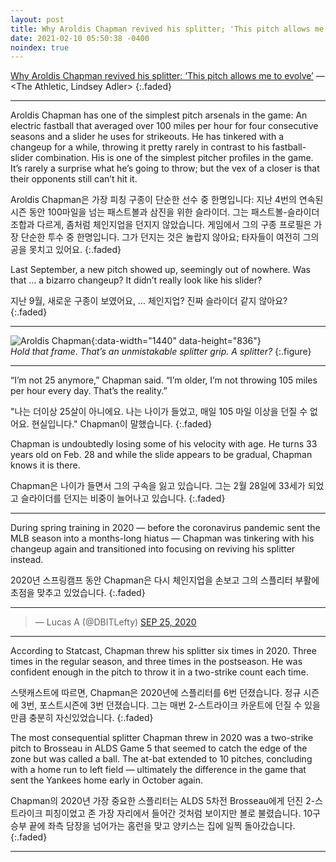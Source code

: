 ```yaml
---
layout: post
title: Why Aroldis Chapman revived his splitter; 'This pitch allows me to evolve'
date: 2021-02-10 05:50:38 -0400
noindex: true
---
```


[Why Aroldis Chapman revived his splitter: ‘This pitch allows me to evolve’](https://theathletic.com/2376712/2021/02/09/aroldis-chapman-yankees/) &mdash; <The Athletic, Lindsey Adler>
{:.faded}

---

Aroldis Chapman has one of the simplest pitch arsenals in the game: An electric fastball that averaged over 100 miles per hour for four consecutive seasons and a slider he uses for strikeouts. He has tinkered with a changeup for a while, throwing it pretty rarely in contrast to his fastball-slider combination. His is one of the simplest pitcher profiles in the game. It’s rarely a surprise what he’s going to throw; but the vex of a closer is that their opponents still can’t hit it.

Aroldis Chapman은 가장 피칭 구종이 단순한 선수 중 한명입니다: 지난 4번의 연속된 시즌 동안 100마일을 넘는 패스트볼과 삼진을 위한 슬라이더. 그는 패스트볼-슬라이더 조합과 다르게, 좀처럼 체인지업을 던지지 않았습니다. 게임에서 그의 구종 프로필은 가장 단순한 투수 중 한명입니다. 그가 던지는 것은 놀랍지 않아요; 타자들이 여전히 그의 공을 못치고 있어요.
{:.faded}

Last September, a new pitch showed up, seemingly out of nowhere. Was that … a bizarro changeup? It didn’t really look like his slider?

지난 9월, 새로운 구종이 보였어요, … 체인지업? 진짜 슬라이더 같지 않아요?
{:.faded}

---

![Aroldis Chapman](https://cdn.theathletic.com/app/uploads/2021/02/09001701/Screen-Shot-2021-02-08-at-7.32.47-PM.png){:data-width="1440" data-height="836"}   
*Hold that frame. That’s an unmistakable splitter grip. A splitter?*
{:.figure}

---

“I’m not 25 anymore,” Chapman said. “I’m older, I’m not throwing 105 miles per hour every day. That’s the reality.”

"나는 더이상 25살이 아니에요. 나는 나이가 들었고, 매일 105 마일 이상을 던질 수 없어요. 현실입니다." Chapman이 말했습니다.
{:.faded}

Chapman is undoubtedly losing some of his velocity with age. He turns 33 years old on Feb. 28 and while the slide appears to be gradual, Chapman knows it is there.

Chapman은 나이가 들면서 그의 구속을 잃고 있습니다. 그는 2월 28일에 33세가 되었고 슬라이더를 던지는 비중이 늘어나고 있습니다.
{:.faded}

---

During spring training in 2020 — before the coronavirus pandemic sent the MLB season into a months-long hiatus — Chapman was tinkering with his changeup again and transitioned into focusing on reviving his splitter instead.

2020년 스프링캠프 동안 Chapman은 다시 체인지업을 손보고 그의 스플리터 부활에 초점을 맞추고 있었습니다.
{:.faded}

---

<script async src="//platform.twitter.com/widgets.js" charset="utf-8"></script>
<blockquote class="twitter-tweet" data-lang="en">
  &mdash; Lucas A (@DBITLefty)
  <a href="https://twitter.com/DBITLefty/status/1309322013820039169">SEP 25, 2020</a>
</blockquote>

---

According to Statcast, Chapman threw his splitter six times in 2020. Three times in the regular season, and three times in the postseason. He was confident enough in the pitch to throw it in a two-strike count each time.

스탯캐스트에 따르면, Chapman은 2020년에 스플리터를 6번 던졌습니다. 정규 시즌에 3번, 포스트시즌에 3번 던졌습니다. 그는 매번 2-스트라이크 카운트에 던질 수 있을만큼 충분히 자신있었습니다.
{:.faded}

The most consequential splitter Chapman threw in 2020 was a two-strike pitch to Brosseau in ALDS Game 5 that seemed to catch the edge of the zone but was called a ball. The at-bat extended to 10 pitches, concluding with a home run to left field — ultimately the difference in the game that sent the Yankees home early in October again.

Chapman의 2020년 가장 중요한 스플리터는 ALDS 5차전 Brosseau에게 던진 2-스트라이크 피칭이었고 존 가장 자리에서 들어간 것처럼 보이지만 볼로 불렸습니다. 10구 승부 끝에 좌측 담장을 넘어가는 홈런을 맞고 양키스는 집에 일찍 돌아갔습니다.
{:.faded}

---
